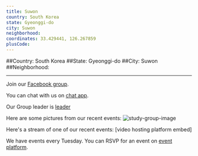 ```yaml
---
title: Suwon
country: South Korea
state: Gyeonggi-do
city: Suwon
neighborhood: 
coordinates: 33.429441, 126.267859
plusCode:
---
```


##Country: South Korea
##State: Gyeonggi-do
##City: Suwon
##Neighborhood: 
*****
Join our [Facebook group](https://www.facebook.com/groups/free.code.camp.suwon).

You can chat with us on [chat app]().

Our Group leader is [leader]()

Here are some pictures from our recent events:
![study-group-image](https://scontent-icn1-1.xx.fbcdn.net/v/t1.0-9/27336804_1772058879494380_8578724638051911418_n.jpg?oh=c879cf78683b5d49093922ed9007b452&oe=5AE6EE5F)

Here's a stream of one of our recent events:
[video hosting platform embed]

We have events every Tuesday. You can RSVP for an event on [event platform]().
